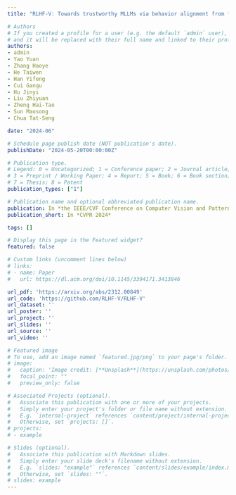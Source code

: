 ```yaml
---
title: "RLHF-V: Towards trustworthy MLLMs via behavior alignment from fine-grained correctional human feedback"

# Authors
# If you created a profile for a user (e.g. the default `admin` user), write the username (folder name) here
# and it will be replaced with their full name and linked to their profile.
authors:
- admin
- Yao Yuan
- Zhang Haoye
- He Taiwen
- Han Yifeng
- Cui Ganqu
- Hu Jinyi
- Liu Zhiyuan
- Zheng Hai-Tao
- Sun Maosong
- Chua Tat-Seng

date: "2024-06"

# Schedule page publish date (NOT publication's date).
publishDate: "2024-05-20T00:00:00Z"

# Publication type.
# Legend: 0 = Uncategorized; 1 = Conference paper; 2 = Journal article;
# 3 = Preprint / Working Paper; 4 = Report; 5 = Book; 6 = Book section;
# 7 = Thesis; 8 = Patent
publication_types: ["1"]

# Publication name and optional abbreviated publication name.
publication: In *the IEEE/CVF Conference on Computer Vision and Pattern Recognition 2024*
publication_short: In *CVPR 2024*

tags: []

# Display this page in the Featured widget?
featured: false

# Custom links (uncomment lines below)
# links:
# - name: Paper
#   url: https://dl.acm.org/doi/10.1145/3394171.3413846

url_pdf: 'https://arxiv.org/abs/2312.00849'
url_code: 'https://github.com/RLHF-V/RLHF-V'
url_dataset: ''
url_poster: ''
url_project: ''
url_slides: ''
url_source: ''
url_video: ''

# Featured image
# To use, add an image named `featured.jpg/png` to your page's folder.
# image:
#   caption: 'Image credit: [**Unsplash**](https://unsplash.com/photos/pLCdAaMFLTE)'
#   focal_point: ""
#   preview_only: false

# Associated Projects (optional).
#   Associate this publication with one or more of your projects.
#   Simply enter your project's folder or file name without extension.
#   E.g. `internal-project` references `content/project/internal-project/index.md`.
#   Otherwise, set `projects: []`.
# projects:
# - example

# Slides (optional).
#   Associate this publication with Markdown slides.
#   Simply enter your slide deck's filename without extension.
#   E.g. `slides: "example"` references `content/slides/example/index.md`.
#   Otherwise, set `slides: ""`.
# slides: example
---
```


<!-- Supplementary notes can be added here, including [code, math, and images](https://wowchemy.com/docs/writing-markdown-latex/). -->
